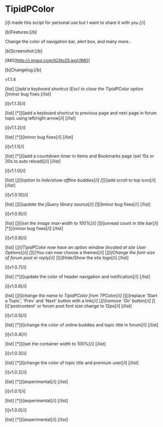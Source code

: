 TipidPColor
===========


[i]I made this script for personal use but I want to share it with you.[/i]


[b]Features:[/b]

Change the color of navigation bar, alert box, and many more..

[b]Screenshot:[/b]

[IMG]http://i.imgur.com/lG3to25.jpg[/IMG]

[b]Changelog:[/b]

v1.1.4

[list]
[*]add a keyboard shortcut (Esc) to close the TipidPColor option
[*]minor bug fixes
[/list]

[i]v1.1.3[/i]

[list]
[*][i]add a keyboard shortcut to previous page and next page in forum topic using left/right arrow[/i]
[/list]

[i]v1.1.2[/i]

[list]
[*][i]minor bug fixes[/i]
[/list]

[i]v1.1.1[/i]

[list]
[*][i]add a countdown timer in Items and Bookmarks page (set 15s or 30s to auto reload)[/i]
[/list]

[i]v1.1.0[/i]

[list]
[*][i]option to hide/show offline buddies[/i]
[*][i]add scroll to top icon[/i]
[/list]

[i]v1.0.10[/i]

[list]
[*][i]update the jQuery library source[/i]
[*][i]minor bug fixes[/i]
[/list]

[i]v1.0.9[/i]

[list] 
[*][i]set the image max-width to 100%[/i]
[*][i]unread count in title bar[/i]
[*][i]minor bug fixes[/i]
[/list]

[i]v1.0.8[/i]

[list] 
[*][i]TipidPColor now have an option window (located at site User Options)[/i]
[*][i]You can now choose a themes[/i]
[*][i]Change the font-size of forum post or reply[/i]
[*][i]Hide/Show the site logo[/i]
[/list]

[i]v1.0.7[/i]

[list] 
[*][i]update the color of header navigation and notification[/i]
[/list]

[i]v1.0.6[/i]

[list]
[*][i]change the name to TipidPColor from TPColor[/i]
[*][i]replace 'Start a Topic', 'Prev' and 'Next' button with a link[/i]
[*][i]remove 'Go' button[/i]
[*][i]'postcontent' or forum post font size change to 12px[/i]
[/list]

[i]v1.0.5[/i]

[list] 
[*][i]change the color of online buddies and topic title in forum[/i]
[/list]

[i]v1.0.4[/i]

[list] 
[*][i]set the container width to 100%[/i]
[/list]

[i]v1.0.3[/i]

[list] 
[*][i]change the color of topic title and premium user[/i]
[/list]

[i]v1.0.2[/i]

[list] 
[*][i]experimental[/i]
[/list]

[i]v1.0.1[/i]

[list] 
[*][i]experimental[/i]
[/list]

[i]v1.0.0[/i]

[list] 
[*][i]experimental[/i]
[/list]
